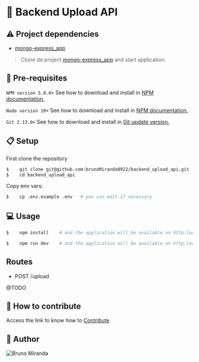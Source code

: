 # :file_folder: Backend Upload API

## :warning: Project dependencies

- [mongo-express_app][1]

> Clone de project [mongo-express_app][1] and start application.

## :pencil: Pre-requisites

`NPM version 5.0.0+` See how to download and install in [NPM documentation.][2]

`Node version 10+` See how to download and install in [NPM documentation.][2]

`Git 2.13.0+` See how to download and install in [Git update version.][3]

## :clipboard: Setup

First clone the repository
```sh
$    git clone git@github.com:brunoMiranda8922/backend_upload_api.git
$    cd backend_upload_api
```

Copy env vars:
```sh
$    cp .env.example .env   # you can edit if necessary
```

## :computer: Usage

```sh
$    npm install    # and the application will be available on http:localhost:5000/
```

```sh
$    npm run dev    # and the application will be available on http:localhost:5000/
```

##  Routes
- POST /upload

@TODO

## :facepunch: How to contribute

Access the link to know how to [Contribute](./CONTRIBUTING.md)


## :boy: Author

![Bruno Miranda](https://avatars3.githubusercontent.com/u/36895444?s=460&u=1050d3ca39dd6abf623f239b965dbf6508541f11&v=4)

[1]:https://github.com/brunoMiranda8922/mongo-express_app
[2]: https://docs.npmjs.com/downloading-and-installing-node-js-and-npm
[3]: https://gist.github.com/YuMS/6d7639d80b17523f6f01d90f285da509
